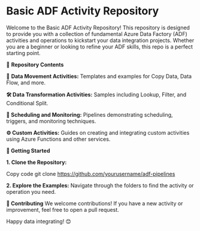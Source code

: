 # Basic ADF Activity Repository

Welcome to the Basic ADF Activity Repository! This repository is designed to provide you with a collection of fundamental Azure Data Factory (ADF) activities and operations to kickstart your data integration projects. Whether you are a beginner or looking to refine your ADF skills, this repo is a perfect starting point.

📂 **Repository Contents**

🔄 **Data Movement Activities:** Templates and examples for Copy Data, Data Flow, and more.

**🛠️ Data Transformation Activities:** Samples including Lookup, Filter, and Conditional Split.

**📅 Scheduling and Monitoring:** Pipelines demonstrating scheduling, triggers, and monitoring techniques.

**⚙️ Custom Activities:** Guides on creating and integrating custom activities using Azure Functions and other services.


**🚀 Getting Started**


**1. Clone the Repository:**

Copy code
git clone https://github.com/yourusername/adf-pipelines

**2. Explore the Examples:** Navigate through the folders to find the activity or operation you need.


**🤝 Contributing**
We welcome contributions! If you have a new activity or improvement, feel free to open a pull request.

Happy data integrating! 😊

